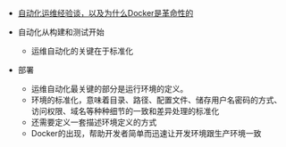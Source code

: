 
* [自动化运维经验谈，以及为什么Docker是革命性的 ](http://www.infoq.com/cn/news/2015/02/steve-mushero-automated-ops/)

* 自动化从构建和测试开始
  * 运维自动化的关键在于标准化
* 部署
  * 运维自动化最关键的部分是运行环境的定义。
  * 环境的标准化，意味着目录、路径、配置文件、储存用户名密码的方式、访问权限、域名等种种细节的一致和差异处理的标准化
  * 还需要定义一套描述环境定义的方式
  * Docker的出现，帮助开发者简单而迅速让开发环境跟生产环境一致